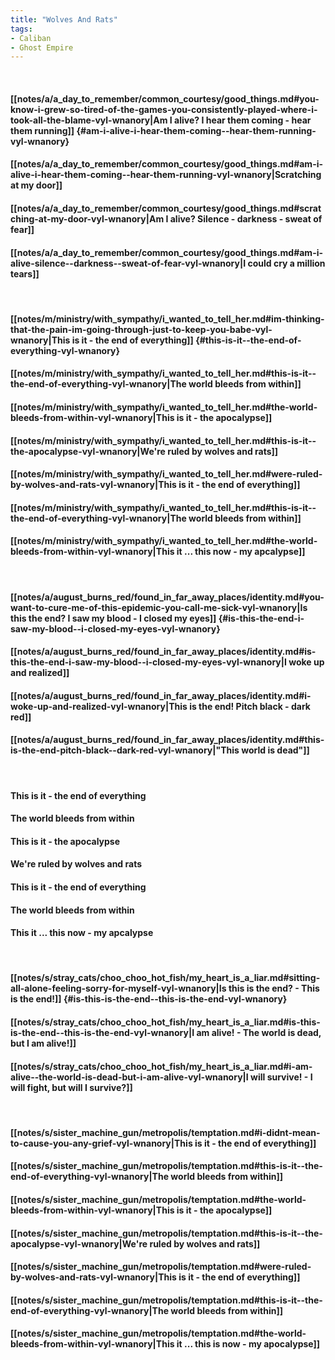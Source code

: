 ```yaml
---
title: "Wolves And Rats"
tags:
- Caliban
- Ghost Empire
---
```

&nbsp;
#### [[notes/a/a_day_to_remember/common_courtesy/good_things.md#you-know-i-grew-so-tired-of-the-games-you-consistently-played-where-i-took-all-the-blame-vyl-wnanory|Am I alive? I hear them coming - hear them running]] {#am-i-alive-i-hear-them-coming--hear-them-running-vyl-wnanory}
#### [[notes/a/a_day_to_remember/common_courtesy/good_things.md#am-i-alive-i-hear-them-coming--hear-them-running-vyl-wnanory|Scratching at my door]]
#### [[notes/a/a_day_to_remember/common_courtesy/good_things.md#scratching-at-my-door-vyl-wnanory|Am I alive? Silence - darkness - sweat of fear]]
#### [[notes/a/a_day_to_remember/common_courtesy/good_things.md#am-i-alive-silence--darkness--sweat-of-fear-vyl-wnanory|I could cry a million tears]]
&nbsp;
#### [[notes/m/ministry/with_sympathy/i_wanted_to_tell_her.md#im-thinking-that-the-pain-im-going-through-just-to-keep-you-babe-vyl-wnanory|This is it - the end of everything]] {#this-is-it--the-end-of-everything-vyl-wnanory}
#### [[notes/m/ministry/with_sympathy/i_wanted_to_tell_her.md#this-is-it--the-end-of-everything-vyl-wnanory|The world bleeds from within]]
#### [[notes/m/ministry/with_sympathy/i_wanted_to_tell_her.md#the-world-bleeds-from-within-vyl-wnanory|This is it - the apocalypse]]
#### [[notes/m/ministry/with_sympathy/i_wanted_to_tell_her.md#this-is-it--the-apocalypse-vyl-wnanory|We're ruled by wolves and rats]]
#### [[notes/m/ministry/with_sympathy/i_wanted_to_tell_her.md#were-ruled-by-wolves-and-rats-vyl-wnanory|This is it - the end of everything]]
#### [[notes/m/ministry/with_sympathy/i_wanted_to_tell_her.md#this-is-it--the-end-of-everything-vyl-wnanory|The world bleeds from within]]
#### [[notes/m/ministry/with_sympathy/i_wanted_to_tell_her.md#the-world-bleeds-from-within-vyl-wnanory|This it ... this now - my apcalypse]]
&nbsp;
#### [[notes/a/august_burns_red/found_in_far_away_places/identity.md#you-want-to-cure-me-of-this-epidemic-you-call-me-sick-vyl-wnanory|Is this the end? I saw my blood - I closed my eyes]] {#is-this-the-end-i-saw-my-blood--i-closed-my-eyes-vyl-wnanory}
#### [[notes/a/august_burns_red/found_in_far_away_places/identity.md#is-this-the-end-i-saw-my-blood--i-closed-my-eyes-vyl-wnanory|I woke up and realized]]
#### [[notes/a/august_burns_red/found_in_far_away_places/identity.md#i-woke-up-and-realized-vyl-wnanory|This is the end! Pitch black - dark red]]
#### [[notes/a/august_burns_red/found_in_far_away_places/identity.md#this-is-the-end-pitch-black--dark-red-vyl-wnanory|"This world is dead"]]
&nbsp;
#### This is it - the end of everything
#### The world bleeds from within
#### This is it - the apocalypse
#### We're ruled by wolves and rats
#### This is it - the end of everything
#### The world bleeds from within
#### This it ... this now - my apcalypse
&nbsp;
#### [[notes/s/stray_cats/choo_choo_hot_fish/my_heart_is_a_liar.md#sitting-all-alone-feeling-sorry-for-myself-vyl-wnanory|Is this is the end? - This is the end!]] {#is-this-is-the-end--this-is-the-end-vyl-wnanory}
#### [[notes/s/stray_cats/choo_choo_hot_fish/my_heart_is_a_liar.md#is-this-is-the-end--this-is-the-end-vyl-wnanory|I am alive! - The world is dead, but I am alive!]]
#### [[notes/s/stray_cats/choo_choo_hot_fish/my_heart_is_a_liar.md#i-am-alive--the-world-is-dead-but-i-am-alive-vyl-wnanory|I will survive! - I will fight, but will I survive?]]
&nbsp;
#### [[notes/s/sister_machine_gun/metropolis/temptation.md#i-didnt-mean-to-cause-you-any-grief-vyl-wnanory|This is it - the end of everything]]
#### [[notes/s/sister_machine_gun/metropolis/temptation.md#this-is-it--the-end-of-everything-vyl-wnanory|The world bleeds from within]]
#### [[notes/s/sister_machine_gun/metropolis/temptation.md#the-world-bleeds-from-within-vyl-wnanory|This is it - the apocalypse]]
#### [[notes/s/sister_machine_gun/metropolis/temptation.md#this-is-it--the-apocalypse-vyl-wnanory|We're ruled by wolves and rats]]
#### [[notes/s/sister_machine_gun/metropolis/temptation.md#were-ruled-by-wolves-and-rats-vyl-wnanory|This is it - the end of everything]]
#### [[notes/s/sister_machine_gun/metropolis/temptation.md#this-is-it--the-end-of-everything-vyl-wnanory|The world bleeds from within]]
#### [[notes/s/sister_machine_gun/metropolis/temptation.md#the-world-bleeds-from-within-vyl-wnanory|This it ... this is now - my apocalypse]]
